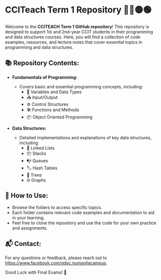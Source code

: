 # CCITeach Term 1 Repository 🔵🔴🟡🟢

Welcome to the **CCITEACH Term 1 GitHub repository**! This repository is designed to support 1st and 2nd-year CCIT students in their programming and data structures courses. Here, you will find a collection of code examples, resources, and lecture notes that cover essential topics in programming and data structures.

## 📚 Repository Contents:
- **Fundamentals of Programming:**
  - Covers basic and essential programming concepts, including:
    - 🔢 Variables and Data Types
    - 📥 Input/Output
    - ⚙️ Control Structures
    - 🛠️ Functions and Methods
    - 📦 Object Oriented Programming
  
- **Data Structures:**
  - Detailed implementations and explanations of key data structures, including:
    - 🔗 Linked Lists
    - 📦 Stacks
    - 📭 Queues
    - 🏷️ Hash Tables
    - 🌳 Trees
    - 🌐 Graphs
  
## 🚀 How to Use:
- Browse the folders to access specific topics.
- Each folder contains relevant code examples and documentation to aid in your learning.
- Feel free to clone the repository and use the code for your own practice and assignments.

## 📬 Contact:
For any questions or feedback, please reach out to https://www.facebook.com/gdsc.numanilacampus.

Good Luck with Final Exams! 🎉

